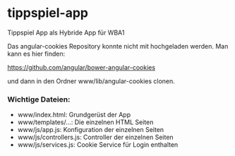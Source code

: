 # tippspiel-app
Tippspiel App als Hybride App für WBA1

Das angular-cookies Repository konnte nicht mit hochgeladen werden. Man kann es hier finden:

https://github.com/angular/bower-angular-cookies

und dann in den Ordner www/lib/angular-cookies clonen.

### Wichtige Dateien:

* www/index.html: Grundgerüst der App
* www/templates/...: Die einzelnen HTML Seiten
* www/js/app.js: Konfiguration der einzelnen Seiten
* www/js/controllers.js: Controller der einzelnen Seiten
* www/js/services.js: Cookie Service für Login enthalten 
